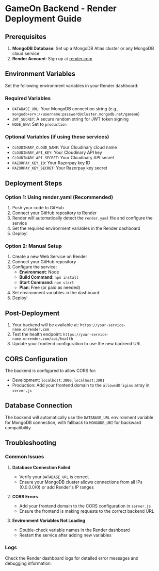 # GameOn Backend - Render Deployment Guide

## Prerequisites

1. **MongoDB Database**: Set up a MongoDB Atlas cluster or any MongoDB cloud service
2. **Render Account**: Sign up at [render.com](https://render.com)

## Environment Variables

Set the following environment variables in your Render dashboard:

### Required Variables
- `DATABASE_URL`: Your MongoDB connection string (e.g., `mongodb+srv://username:password@cluster.mongodb.net/gameon`)
- `JWT_SECRET`: A secure random string for JWT token signing
- `NODE_ENV`: Set to `production`

### Optional Variables (if using these services)
- `CLOUDINARY_CLOUD_NAME`: Your Cloudinary cloud name
- `CLOUDINARY_API_KEY`: Your Cloudinary API key
- `CLOUDINARY_API_SECRET`: Your Cloudinary API secret
- `RAZORPAY_KEY_ID`: Your Razorpay key ID
- `RAZORPAY_KEY_SECRET`: Your Razorpay key secret

## Deployment Steps

### Option 1: Using render.yaml (Recommended)

1. Push your code to GitHub
2. Connect your GitHub repository to Render
3. Render will automatically detect the `render.yaml` file and configure the service
4. Set the required environment variables in the Render dashboard
5. Deploy!

### Option 2: Manual Setup

1. Create a new Web Service on Render
2. Connect your GitHub repository
3. Configure the service:
   - **Environment**: Node
   - **Build Command**: `npm install`
   - **Start Command**: `npm start`
   - **Plan**: Free (or paid as needed)
4. Set environment variables in the dashboard
5. Deploy!

## Post-Deployment

1. Your backend will be available at: `https://your-service-name.onrender.com`
2. Test the health endpoint: `https://your-service-name.onrender.com/api/health`
3. Update your frontend configuration to use the new backend URL

## CORS Configuration

The backend is configured to allow CORS for:
- Development: `localhost:3000`, `localhost:3001`
- Production: Add your frontend domain to the `allowedOrigins` array in `server.js`

## Database Connection

The backend will automatically use the `DATABASE_URL` environment variable for MongoDB connection, with fallback to `MONGODB_URI` for backward compatibility.

## Troubleshooting

### Common Issues

1. **Database Connection Failed**
   - Verify your `DATABASE_URL` is correct
   - Ensure your MongoDB cluster allows connections from all IPs (0.0.0.0/0) or add Render's IP ranges

2. **CORS Errors**
   - Add your frontend domain to the CORS configuration in `server.js`
   - Ensure the frontend is making requests to the correct backend URL

3. **Environment Variables Not Loading**
   - Double-check variable names in the Render dashboard
   - Restart the service after adding new variables

### Logs

Check the Render dashboard logs for detailed error messages and debugging information.